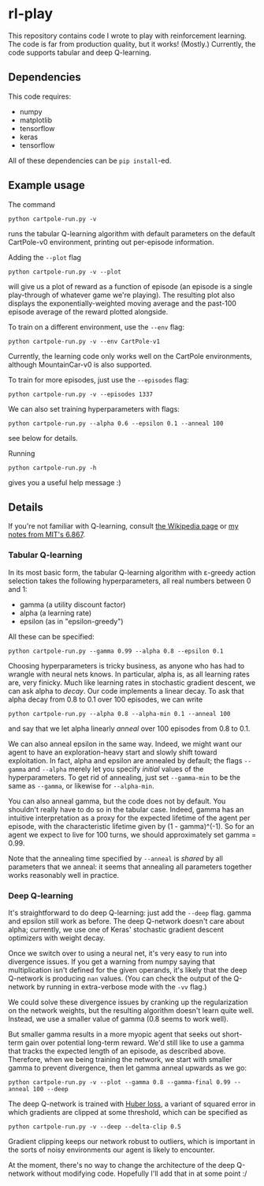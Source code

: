# rl-play

This repository contains code I wrote to play with reinforcement learning.
The code is far from production quality, but it works! (Mostly.)
Currently, the code supports tabular and deep Q-learning.

## Dependencies

This code requires:
* numpy
* matplotlib
* tensorflow
* keras
* tensorflow

All of these dependencies can be `pip install`-ed.

## Example usage

The command
```
python cartpole-run.py -v
```
runs the tabular Q-learning algorithm with default parameters
on the default CartPole-v0 environment,
printing out per-episode information.

Adding the `--plot` flag
```
python cartpole-run.py -v --plot
```
will give us a plot of reward as a function of episode
(an episode is a single play-through of whatever game we're playing).
The resulting plot also displays
the exponentially-weighted moving average
and the past-100 episode average of the reward plotted alongside.

To train on a different environment,
use the `--env` flag:
```
python cartpole-run.py -v --env CartPole-v1
```
Currently, the learning code only works well on the CartPole environments,
although MountainCar-v0 is also supported.

To train for more episodes, just use the `--episodes` flag:
```
python cartpole-run.py -v --episodes 1337
```

We can also set training hyperparameters with flags:
```
python cartpole-run.py --alpha 0.6 --epsilon 0.1 --anneal 100
```
see below for details.

Running
```
python cartpole-run.py -h
```
gives you a useful help message :)

## Details

If you're not familiar with Q-learning,
consult [the Wikipedia page](https://en.wikipedia.org/wiki/Q-learning)
or [my notes from MIT's 6.867](http://web.mit.edu/txz/www/links.html).

### Tabular Q-learning

In its most basic form, the tabular Q-learning algorithm
with ε-greedy action selection
takes the following hyperparameters,
all real numbers between 0 and 1:
* gamma (a utility discount factor)
* alpha (a learning rate)
* epsilon (as in "epsilon-greedy")

All these can be specified:
```
python cartpole-run.py --gamma 0.99 --alpha 0.8 --epsilon 0.1
```

Choosing hyperparameters is tricky business,
as anyone who has had to wrangle with neural nets knows.
In particular, alpha is, as all learning rates are,
very finicky.
Much like learning rates in stochastic gradient descent,
we can ask alpha to *decay*.
Our code implements a linear decay.
To ask that alpha decay from 0.8 to 0.1 over 100 episodes,
we can write
```
python cartpole-run.py --alpha 0.8 --alpha-min 0.1 --anneal 100
```
and say that we let alpha linearly *anneal* over 100 episodes from 0.8 to 0.1.

We can also anneal epsilon in the same way.
Indeed, we might want our agent to have an exploration-heavy start
and slowly shift toward exploitation.
In fact, alpha and epsilon are annealed by default;
the flags `--gamma` and `--alpha` merely let you specify
*initial* values of the hyperparameters.
To get rid of annealing, just set `--gamma-min` to be the same as `--gamma`,
or likewise for `--alpha-min`.

You can also anneal gamma,
but the code does not by default.
You shouldn't really have to do so in the tabular case.
Indeed, gamma has an intuitive interpretation
as a proxy for the expected lifetime of the agent per episode,
with the characteristic lifetime given by (1 - gamma)^(-1).
So for an agent we expect to live for 100 turns,
we should approximately set gamma = 0.99.

Note that the annealing time specified by `--anneal`
is *shared* by all parameters that we anneal:
it seems that annealing all parameters together
works reasonably well in practice.

### Deep Q-learning

It's straightforward to do deep Q-learning:
just add the `--deep` flag.
gamma and epsilon still work as before.
The deep Q-network doesn't care about alpha;
currently, we use one of Keras' stochastic gradient descent optimizers with weight decay.

Once we switch over to using a neural net,
it's very easy to run into divergence issues.
If you get a warning from numpy saying
that multiplication isn't defined for the given operands,
it's likely that the deep Q-network is producing `nan` values.
(You can check the output of the Q-network
by running in extra-verbose mode with the `-vv` flag.)

We could solve these divergence issues
by cranking up the regularization on the network weights,
but the resulting algorithm doesn't learn quite well.
Instead, we use a smaller value of gamma (0.8 seems to work well).

But smaller gamma results in a more myopic agent
that seeks out short-term gain over potential long-term reward.
We'd still like to use a gamma that tracks the expected length of an episode,
as described above.
Therefore, when we being training the network,
we start with smaller gamma to prevent divergence,
then let gamma anneal upwards as we go:
```
python cartpole-run.py -v --plot --gamma 0.8 --gamma-final 0.99 --anneal 100 --deep
```

The deep Q-network is trained with [Huber loss](https://en.wikipedia.org/wiki/Huber_loss),
a variant of squared error
in which gradients are clipped at some threshold,
which can be specified as
```
python cartpole-run.py -v --deep --delta-clip 0.5
```
Gradient clipping keeps our network robust to outliers,
which is important in the sorts of noisy environments
our agent is likely to encounter.

At the moment,
there's no way to change the architecture of the deep Q-network
without modifying code.
Hopefully I'll add that in at some point :/

